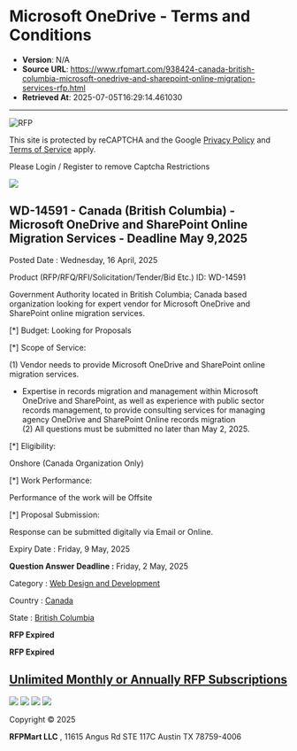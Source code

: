 # Microsoft OneDrive - Terms and Conditions

- **Version**: N/A
- **Source URL**: https://www.rfpmart.com/938424-canada-british-columbia-microsoft-onedrive-and-sharepoint-online-migration-services-rfp.html
- **Retrieved At**: 2025-07-05T16:29:14.461030

---

![RFP](https://files.rfpmart.com/rfpmart-web/images/logo.png)

This site is protected by reCAPTCHA and the Google [Privacy Policy](https://policies.google.com/privacy) and [Terms of Service](https://policies.google.com/terms) apply.

Please Login / Register to remove Captcha Restrictions

![](https://www.rfpmart.com/images/register-as-buyer.svg)

## WD-14591 - Canada (British Columbia) - Microsoft OneDrive and SharePoint Online Migration Services - Deadline May 9,2025

Posted Date : Wednesday, 16 April, 2025

Product (RFP/RFQ/RFI/Solicitation/Tender/Bid Etc.) ID: WD-14591

Government Authority located in British Columbia; Canada based organization looking for expert vendor for Microsoft OneDrive and SharePoint online migration services.

[\*] Budget: Looking for Proposals

[\*] Scope of Service:

(1) Vendor needs to provide Microsoft OneDrive and SharePoint online migration services.  
- Expertise in records migration and management within Microsoft OneDrive and SharePoint, as well as experience with public sector records management, to provide consulting services for managing agency OneDrive and SharePoint Online records migration  
(2) All questions must be submitted no later than May 2, 2025.

[\*] Eligibility:

Onshore (Canada Organization Only)

[\*] Work Performance:

Performance of the work will be Offsite

[\*] Proposal Submission:

Response can be submitted digitally via Email or Online.

Expiry Date :
Friday, 9 May, 2025

**Question Answer Deadline :**
Friday, 2 May, 2025

Category :
[Web Design and Development](web-design-and-development-rfp-government-contract.html)

Country :
[Canada](canada-rfp-bids.html)

State :
[British Columbia](canada-british-columbia-rfp-bids-tender.html)

**RFP Expired**

**RFP Expired**

## [Unlimited Monthly or Annually RFP Subscriptions](view-subscription.html)

![](https://www.rfpmart.com/images/query.svg)
![](https://www.rfpmart.com/images/alert.svg)
![](https://www.rfpmart.com/images/paypal.png)
![](https://www.rfpmart.com/images/feedback.svg)

Copyright © 2025

**RFPMart LLC**
, 11615 Angus Rd STE 117C Austin TX 78759-4006
